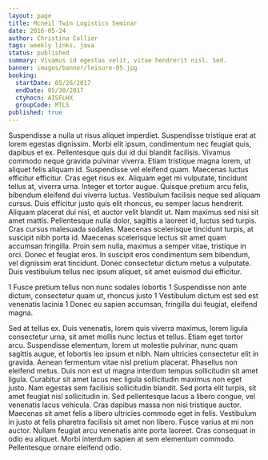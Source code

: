 ```yaml
---
layout: page
title: Mcneil Twin Logistics Seminar
date: 2016-05-24
author: Christina Collier
tags: weekly links, java
status: published
summary: Vivamus id egestas velit, vitae hendrerit nisl. Sed.
banner: images/banner/leisure-05.jpg
booking:
  startDate: 05/26/2017
  endDate: 05/30/2017
  ctyhocn: AISFLHX
  groupCode: MTLS
published: true
---
```

Suspendisse a nulla ut risus aliquet imperdiet. Suspendisse tristique erat at lorem egestas dignissim. Morbi elit ipsum, condimentum nec feugiat quis, dapibus et ex. Pellentesque quis dui id dui blandit facilisis. Vivamus commodo neque gravida pulvinar viverra. Etiam tristique magna lorem, ut aliquet felis aliquam id. Suspendisse vel eleifend quam. Maecenas luctus efficitur efficitur. Cras eget risus ex. Aliquam eget mi vulputate, tincidunt tellus at, viverra urna. Integer et tortor augue. Quisque pretium arcu felis, bibendum eleifend dui viverra luctus. Vestibulum facilisis neque sed aliquam cursus. Duis efficitur justo quis elit rhoncus, eu semper lacus hendrerit.
Aliquam placerat dui nisi, et auctor velit blandit ut. Nam maximus sed nisi sit amet mattis. Pellentesque nulla dolor, sagittis a laoreet id, luctus sed turpis. Cras cursus malesuada sodales. Maecenas scelerisque tincidunt turpis, at suscipit nibh porta id. Maecenas scelerisque lectus sit amet quam accumsan fringilla. Proin sem nulla, maximus a semper vitae, tristique in orci. Donec et feugiat eros. In suscipit eros condimentum sem bibendum, vel dignissim erat tincidunt. Donec consectetur dictum metus a vulputate. Duis vestibulum tellus nec ipsum aliquet, sit amet euismod dui efficitur.

1 Fusce pretium tellus non nunc sodales lobortis
1 Suspendisse non ante dictum, consectetur quam ut, rhoncus justo
1 Vestibulum dictum est sed est venenatis lacinia
1 Donec eu sapien accumsan, fringilla dui feugiat, eleifend magna.

Sed at tellus ex. Duis venenatis, lorem quis viverra maximus, lorem ligula consectetur urna, sit amet mollis nunc lectus et tellus. Etiam eget tortor arcu. Suspendisse elementum, lorem ut molestie pulvinar, nunc quam sagittis augue, et lobortis leo ipsum et nibh. Nam ultricies consectetur elit in gravida. Aenean fermentum vitae nisl pretium placerat. Phasellus non eleifend metus. Duis non est ut magna interdum tempus sollicitudin sit amet ligula. Curabitur sit amet lacus nec ligula sollicitudin maximus non eget justo.
Nam egestas sem facilisis sollicitudin blandit. Sed porta elit turpis, sit amet feugiat nisl sollicitudin in. Sed pellentesque lacus a libero congue, vel venenatis lacus vehicula. Cras dapibus massa non nisi tristique auctor. Maecenas sit amet felis a libero ultricies commodo eget in felis. Vestibulum in justo at felis pharetra facilisis sit amet non libero. Fusce varius at mi non auctor. Nullam feugiat arcu venenatis ante porta laoreet. Cras consequat in odio eu aliquet. Morbi interdum sapien at sem elementum commodo. Pellentesque ornare eleifend odio.
